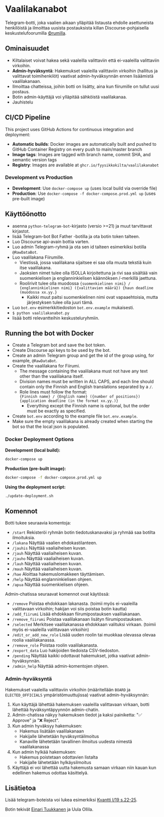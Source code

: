 # Vaalilakanabot

Telegram-botti, joka vaalien aikaan ylläpitää listausta ehdolle asettuneista henkilöistä ja ilmoittaa uusista postauksista killan Discourse-pohjaisella keskustelufoorumilla [Φrumilla](https://fiirumi.fyysikkokilta.fi).

## Ominaisuudet

- Kiltalaiset voivat hakea sekä vaaleilla valittaviin että ei-vaaleilla valittaviin virkoihin.
- **Admin-hyväksyntä**: Hakemukset vaaleilla valittaviin virkoihin (hallitus ja valittavat toimihenkilöt) vaativat admin-hyväksynnän ennen lisäämistä vaalilakanaan.
- Ilmoittaa chatteissa, joihin botti on lisätty, aina kun fiirumille on tullut uusi postaus.
- Botin admin-käyttäjä voi ylläpitää sähköistä vaalilakanaa.
- Jauhistelu

## CI/CD Pipeline

This project uses GitHub Actions for continuous integration and deployment:

- **Automatic builds**: Docker images are automatically built and pushed to GitHub Container Registry on every push to main/master branch
- **Image tags**: Images are tagged with branch name, commit SHA, and semantic version tags
- **Registry**: Images are available at `ghcr.io/fyysikkokilta/vaalilakanabot`

### Development vs Production

- **Development**: Use `docker-compose up` (uses local build via override file)
- **Production**: Use `docker-compose -f docker-compose.prod.yml up` (uses pre-built image)

## Käyttöönotto

- asenna `python-telegram-bot`-kirjasto (versio >=21) ja muut tarvittavat kirjastot.
- lisää Telegram-bot Bot Father -botilla ja ota botin token talteen.
- Luo Discourse api-avain bottia varten.
- Luo admin Telegram-ryhmä ja ota sen id talteen esimerkiksi botilla `@RawDataBot`.
- Luo vaalilakana Fiirumille.
  - Viestissä, jossa vaalilakana sijaitsee ei saa olla muuta tekstiä kuin itse vaalilakana.
  - Jaoksien nimet tulee olla ISOLLA kirjoitettuna ja rivi saa sisältää vain suomenkielisen ja englanninkielisen käännöksen /-merkillä jaettuna.
  - Roolirivit tulee olla muodossa `{suomenkielinen nimi} / {englanninkielinen nimi} ({valittavien määrä}) {haun deadline (muodossa xx.yy.}`
    - Kaikki muut paitsi suomenkielinen nimi ovat vapaaehtoisia, mutta järjestyksen tulee olla juuri tämä.
- Luo `bot.env` esimerkkitiedoston `bot.env.example` mukaisesti.
- `$ python vaalilakanabot.py`
- lisää botti relevantteihin keskusteluryhmiin.

## Running the bot with Docker

- Create a Telegram bot and save the bot token.
- Create Discourse api keys to be used by the bot.
- Create an admin Telegram group and get the id of the group using, for example, `@RawDataBot`.
- Create the vaalilakana for Fiirumi.
  - The message containing the vaalilakana must not have any text other than the vaalilakana itself.
  - Division names must be written in ALL CAPS, and each line should contain only the Finnish and English translations separated by a `/`.
  - Role lines must follow the format:  
    `{Finnish name} / {English name} ({number of positions}) {application deadline (in the format xx.yy.)}`
    - Everything except the Finnish name is optional, but the order must be exactly as specified.
- Create `bot.env` according to the example file `bot.env.example`.
- Make sure the empty vaalilakana is already created when starting the bot so that the local json is populated.

### Docker Deployment Options

**Development (local build):**

```bash
docker-compose up
```

**Production (pre-built image):**

```bash
docker-compose -f docker-compose.prod.yml up
```

**Using the deployment script:**

```bash
./update-deployment.sh
```

## Komennot

Botti tukee seuraavia komentoja:

- `/start` Rekisteröi ryhmän botin tiedotuskanavaksi ja ryhmää saa botilta ilmoituksia.
- `/lakana` Näyttää vaalien ehdokastilanteen.
- `/jauhis` Näyttää vaaliaiheisen kuvan.
- `/jauh` Näyttää vaaliaiheisen kuvan.
- `/jauho` Näyttää vaaliaiheisen kuvan.
- `/lauh` Näyttää vaaliaiheisen kuvan.
- `/mauh` Näyttää vaaliaiheisen kuvan.
- `/hae` Aloittaa hakemuslomakkeen täyttämisen.
- `/help` Näyttää englanninkielisen ohjeen.
- `/apua` Näyttää suomenkielisen ohjeen.

Admin-chatissa seuraavat komennot ovat käytössä:

- `/remove` Poistaa ehdokkaan lakanasta. (toimii myös ei-vaaleilla valittavaan virkoihin; hakijan voi siis poistaa botin kautta)
- `/add_fiirumi` Lisää ehdokkaan fiirumipostauksen vaalilakanaan.
- `/remove_fiirumi` Poistaa vaalilakanaan lisätyn fiirumipostauksen.
- `/selected` Merkitsee vaalilakanassa ehdokkaan valituksi virkaan. (toimii myös ei-vaaleilla valittavaan virkoihin)
- `/edit_or_add_new_role` Lisää uuden roolin tai muokkaa olevassa olevaa roolia vaalilakanassa.
- `/remove_role` Poistaa roolin vaalilakanasta.
- `/export_data` Luo hakijoiden tiedoista CSV-tiedoston.
- `/pending` Näyttää kaikki odottavat hakemukset, jotka vaativat admin-hyväksynnän.
- `/admin_help` Näyttää admin-komentojen ohjeen.

### Admin-hyväksyntä

Hakemukset vaaleilla valittaviin virkoihin (määritellään `BOARD` ja `ELECTED_OFFICIALS` ympäristömuuttujissa) vaativat admin-hyväksynnän:

1. Kun käyttäjä lähettää hakemuksen vaaleilla valittavaan virkaan, botti lähettää hyväksyntäpyynnön admin-chatin.
2. Admin-chatissa näkyy hakemuksen tiedot ja kaksi painiketta: "✅ Approve" ja "❌ Reject".
3. Kun admin hyväksyy hakemuksen:
   - Hakemus lisätään vaalilakanaan
   - Hakijalle lähetetään hyväksyntäilmoitus
   - Kanaville lähetetään tavallinen ilmoitus uudesta nimestä vaalilakanassa
4. Kun admin hylkää hakemuksen:
   - Hakemus poistetaan odottavien listalta
   - Hakijalle lähetetään hylkäysilmoitus
5. Käyttäjä ei voi lähettää uutta hakemusta samaan virkaan niin kauan kun edellinen hakemus odottaa käsittelyä.

## Lisätietoa

Lisää telegram-boteista voi lukea esimerkiksi [Kvantti I/19 s.22-25](https://kvantti.ayy.fi/blog/wp-content/uploads/2019/03/kvantti-19-1-nettiin.pdf).

Botin tekivät [Einari Tuukkanen](https://github.com/EinariTuukkanen) ja Uula Ollila.
